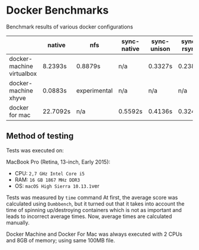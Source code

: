 # Docker Benchmarks
Benchmark results of various docker configurations

|                           | native   | nfs          | sync-native | sync-unison | sync-rsync |
|---------------------------|----------|--------------|-------------|-------------|------------|
| docker-machine virtualbox | 8.2393s  | 0.8879s      | n/a         | 0.3327s     | 0.2382s    |
| docker-machine xhyve      | 0.0883s  | experimental | n/a         | n/a         | n/a        |
| docker for mac            | 22.7092s | n/a          | 0.5592s     | 0.4136s     | 0.3242s    |

## Method of testing

Tests was executed on:

MacBook Pro (Retina, 13-inch, Early 2015):
* CPU: `2,7 GHz Intel Core i5`
* RAM: `16 GB 1867 MHz DDR3`
* OS: `macOS High Sierra 10.13.1`ver

Tests was measured by `time` command
At first, the average score was calculated using `Dumbbench`, but it turned out that it takes into account the time of spinning up/destroying containers which is not as important and leads to incorrect average times. Now, average times are calculated manually.

Docker Machine and Docker For Mac was always executed with 2 CPUs and 8GB of memory; using same 100MB file.
